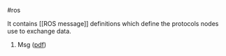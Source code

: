 #ros 

It contains [[ROS message]]  definitions which define the protocols nodes use to exchange data. 



1. Msg ([pdf](zotero://open-pdf/library/items/AZFGEHEQ?page=4&annotation=RHZ8BC6E))
